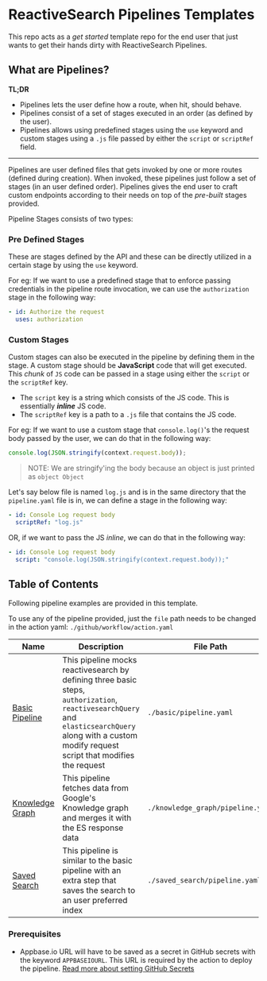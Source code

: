 # ReactiveSearch Pipelines Templates

This repo acts as a _get started_ template repo for the end user that just wants to get their hands dirty with ReactiveSearch Pipelines.

## What are Pipelines?

**TL;DR**

- Pipelines lets the user define how a route, when hit, should behave.
- Pipelines consist of a set of stages executed in an order (as defined by the user).
- Pipelines allows using predefined stages using the `use` keyword and custom stages using a `.js` file passed by either the `script` or `scriptRef` field.

---

Pipelines are user defined files that gets invoked by one or more routes (defined during creation). When invoked, these pipelines just follow a set of stages (in an user defined order). Pipelines gives the end user to craft custom endpoints according to their needs on top of the _pre-built_ stages provided.

Pipeline Stages consists of two types:

### Pre Defined Stages

These are stages defined by the API and these can be directly utilized in a certain stage by using the `use` keyword.

For eg: If we want to use a predefined stage that to enforce passing credentials in the pipeline route invocation, we can use the `authorization` stage in the following way:

```yaml
- id: Authorize the request
  uses: authorization
```

### Custom Stages

Custom stages can also be executed in the pipeline by defining them in the stage. A custom stage should be **JavaScript** code that will get executed. This _chunk_ of `JS` code can be passed in a stage using either the `script` or the `scriptRef` key.

- The `script` key is a string which consists of the JS code. This is essentially **_inline_** JS code.
- The `scriptRef` key is a path to a `.js` file that contains the JS code.

For eg: If we want to use a custom stage that `console.log()`'s the request body passed by the user, we can do that in the following way:

```js
console.log(JSON.stringify(context.request.body));
```

> NOTE: We are stringify'ing the body because an object is just printed as `object Object`

Let's say below file is named `log.js` and is in the same directory that the `pipeline.yaml` file is in, we can define a stage in the following way:

```yaml
- id: Console Log request body
  scriptRef: "log.js"
```

OR, if we want to pass the JS _inline_, we can do that in the following way:

```yaml
- id: Console Log request body
  script: "console.log(JSON.stringify(context.request.body));"
```

## Table of Contents

Following pipeline examples are provided in this template.

To use any of the pipeline provided, just the `file` path needs to be changed in the action yaml: `./github/workflow/action.yaml`

| Name                                                                                           | Description                                                                                                                                                                                           | File Path                         |
| ---------------------------------------------------------------------------------------------- | ----------------------------------------------------------------------------------------------------------------------------------------------------------------------------------------------------- | --------------------------------- |
| [Basic Pipeline](https://github.com/appbaseio/pipelines-template/tree/master/basic)            | This pipeline mocks reactivesearch by defining three basic steps, `authorization`, `reactivesearchQuery` and `elasticsearchQuery` along with a custom modify request script that modifies the request | `./basic/pipeline.yaml`           |
| [Knowledge Graph](https://github.com/appbaseio/pipelines-template/tree/master/knowledge_graph) | This pipeline fetches data from Google's Knowledge graph and merges it with the ES response data                                                                                                      | `./knowledge_graph/pipeline.yaml` |
| [Saved Search](https://github.com/appbaseio/pipelines-template/tree/master/saved_search)       | This pipeline is similar to the basic pipeline with an extra step that saves the search to an user preferred index                                                                                    | `./saved_search/pipeline.yaml`    |

### Prerequisites

- Appbase.io URL will have to be saved as a secret in GitHub secrets with the keyword `APPBASEIOURL`. This URL is required by the action to deploy the pipeline. [Read more about setting GitHub Secrets](https://docs.github.com/en/actions/security-guides/encrypted-secrets)
